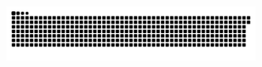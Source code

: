 <picture>
  <source media="(prefers-color-scheme: dark)" srcset="https://raw.githubusercontent.com/MarineHakobyan/MarineHakobyan/2db892dda3d622d752ab3eec6a52ef901eed9159/github-contribution-grid-snake-dark.svg" />
  <source media="(prefers-color-scheme: light)" srcset="https://raw.githubusercontent.com/MarineHakobyan/MarineHakobyan/2db892dda3d622d752ab3eec6a52ef901eed9159/github-contribution-grid-snake.svg" />
  <img alt="github-snake" src="https://raw.githubusercontent.com/MarineHakobyan/MarineHakobyan/2db892dda3d622d752ab3eec6a52ef901eed9159/github-contribution-grid-snake-dark.svg" />
</picture>

